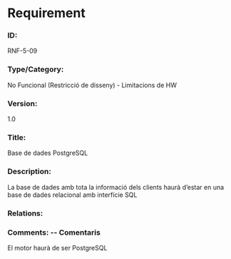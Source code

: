 # Requirement 

### ID: 
RNF-5-09

### Type/Category: 
No Funcional (Restricció de disseny) - Limitacions de HW

### Version: 
1.0

### Title: 
Base de dades PostgreSQL

### Description: 
La base de dades amb tota la informació dels clients haurà d’estar en una base de dades relacional amb interfície SQL 

### Relations: 


### Comments: -- Comentaris
El motor haurà de ser PostgreSQL
